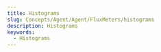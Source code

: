 ```yaml
---
title: Histograms
slug: Concepts/Agent/Agent/FluxMeters/histograms
description: Histograms
keywords:
  - Histograms
---
```

